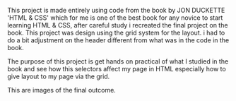 This project is made entirely using code from the book by JON DUCKETTE 'HTML & CSS' which for me is one of the 
best book for any novice to start learning HTML & CSS,
after careful study i recreated the final project on the book.
This project was design using the grid system for the layout. i had to do a bit adjustment on the header different from what was in the code in the book.

The purpose of this project is get hands on practical of what I studied in the book and see how this selectors affect my page in HTML especially how to give layout to my page via the grid.

This are images of the final outcome.